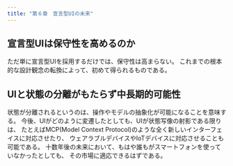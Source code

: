 ```yaml
---
title: "第６章　宣言型UIの未来"
---
```



## 宣言型UIは保守性を高めるのか
ただ単に宣言型UIを採用するだけでは、保守性は高まらない。
これまでの根本的な設計観念の転換によって、初めて得られるものである。

## UIと状態の分離がもたらず中長期的可能性
状態が分離されるというのは、操作やモデルの抽象化が可能になることを意味する。
今後、UIがどのように変遷したとしても、UIが状態写像の射影である限りは、
たとえばMCP(Model Context Protocol)のような全く新しいインターフェイスに対応させたり、
ウェアラブルデバイスやIoTデバイスに対応させることも可能である。
十数年後の未来において、もはや誰もがスマートフォンを使っていなかったとしても、
その市場に適応できるはずである。
